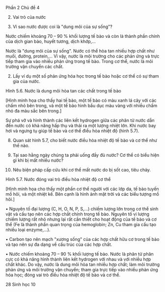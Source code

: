 Phần 2
Chủ đề 4

2. Vai trò của nước

7. Vì sao nước được coi là "dung môi của sự sống"?

Nước chiếm khoảng 70 – 90 % khối lượng tế bào và còn là thành phần chính của dịch gian bào, huyết tương, dịch khớp,...

Nước là "dung môi của sự sống". Nước có thể hòa tan nhiều hợp chất như muối, đường, protein,... Vì vậy, nước là môi trường cho các phản ứng và trực tiếp tham gia vào nhiều phản ứng trong tế bào. Trong cơ thể, nước là môi trường vận chuyển các chất.

2. Lấy ví dụ một số phản ứng hóa học trong tế bào hoặc cơ thể có sự tham gia của nước.

Hình 5.6. Nước là dung môi hòa tan các chất trong tế bào

[Hình minh họa cho thấy hai tế bào, một tế bào có màu xanh lá cây với các chấm nhỏ bên trong, và một tế bào hình bầu dục màu vàng với nhiều chấm nhỏ đa màu sắc bên trong.]

Sự phá vỡ và hình thành các liên kết hydrogen giữa các phân tử nước dẫn đến nước có khả năng hấp thụ và thải ra một lượng nhiệt lớn. Khi nước bay hơi và ngưng tụ giúp tế bào và cơ thể điều hòa nhiệt độ (hình 5.7).

8. Quan sát hình 5.7, cho biết nước điều hòa nhiệt độ tế bào và cơ thể như thế nào.

3. Tại sao hằng ngày chúng ta phải uống đầy đủ nước? Cơ thể có biểu hiện gì khi bị mất nhiều nước?

4. Nêu biện pháp cấp cứu khi cơ thể mất nước do bị sốt cao, tiêu chảy.

Hình 5.7. Nước đóng vai trò điều hòa nhiệt độ cơ thể

[Hình minh họa cho thấy một phần cơ thể người với các lớp da, tế bào tuyến mồ hôi, và một nhiệt kế. Bên cạnh là hình ảnh mặt trời và các biểu tượng mồ hôi.]

• Nguyên tố đại lượng (C, H, O, N, P, S,...) chiếm lượng lớn trong cơ thể sinh vật và cấu tạo nên các hợp chất chính trong tế bào. Nguyên tố vi lượng chiếm lượng rất nhỏ nhưng lại rất cần thiết cho hoạt động của tế bào và cơ thể (Fe là thành phần quan trọng của hemoglobin; Zn, Cu tham gia cấu tạo nhiều loại enzyme,...).

• Carbon tạo nên mạch "xương sống" của các hợp chất hữu cơ trong tế bào và tạo nên sự đa dạng về cấu trúc của các hợp chất.

• Nước chiếm khoảng 70 – 90 % khối lượng tế bào. Nước là phân tử phân cực có khả năng hình thành liên kết hydrogen với nhau và với nhiều hợp chất khác. Do vậy, nước là dung môi hòa tan nhiều hợp chất; làm môi trường phản ứng và môi trường vận chuyển; tham gia trực tiếp vào nhiều phản ứng hóa học; đóng vai trò điều hòa nhiệt độ tế bào và cơ thể.

28 Sinh học 10